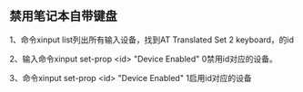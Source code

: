 ## 禁用笔记本自带键盘
1、命令xinput list列出所有输入设备，找到AT Translated Set 2 keyboard，的id

2、输入命令xinput set-prop \<id> "Device Enabled" 0禁用id对应的设备。

3、命令xinput set-prop \<id> "Device Enabled" 1启用id对应的设备